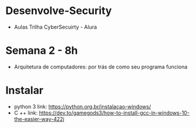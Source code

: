 # Desenvolve-Security
- Aulas Trilha CyberSecuirty - Alura

# Semana 2 - 8h
- Arquitetura de computadores: por trás de como seu programa funciona

 # Instalar 
  - python 3 link: https://python.org.br/instalacao-windows/
  - C ++ link: https://dev.to/gamegods3/how-to-install-gcc-in-windows-10-the-easier-way-422j
